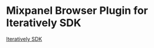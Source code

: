 # Mixpanel Browser Plugin for Iteratively SDK

[Iteratively SDK](https://github.com/amplitude/itly-sdk/blob/master/README.md)
